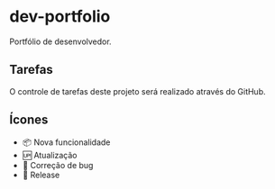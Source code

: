 # dev-portfolio
 Portfólio de desenvolvedor.

## Tarefas
 O controle de tarefas deste projeto será realizado através do GitHub.

## Ícones
 - :package: Nova funcionalidade
 - :up: Atualização
 - :bug: Correção de bug
 - :checkered_flag: Release